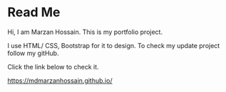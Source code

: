 # Read Me

Hi, I am Marzan Hossain. This is my portfolio project.  

I use HTML/ CSS, Bootstrap for it to design. To check my update project follow my gitHub.

Click the link below to check it. 

https://mdmarzanhossain.github.io/
